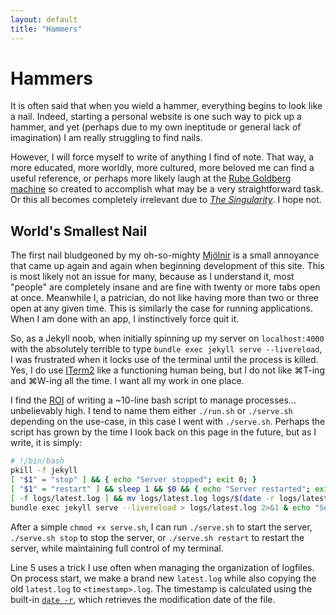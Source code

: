 ```yaml
---
layout: default
title: "Hammers"
---
```


# Hammers

It is often said that when you wield a hammer, everything begins to look like a nail. Indeed, starting a personal website is one such way to pick up a hammer, and yet (perhaps due to my own ineptitude or general lack of imagination) I am really struggling to find nails.

However, I will force myself to write of anything I find of note. That way, a more educated, more worldly, more cultured, more beloved me can find a useful reference, or perhaps more likely laugh at the [Rube Goldberg machine](https://en.wikipedia.org/wiki/Rube_Goldberg_machine) so created to accomplish what may be a very straightforward task. Or this all becomes completely irrelevant due to [*The Singularity*](https://en.wikipedia.org/wiki/Technological_singularity). I hope not.

## World's Smallest Nail

The first nail bludgeoned by my oh-so-mighty [Mjölnir](https://en.wikipedia.org/wiki/Mj%C3%B6lnir) is a small annoyance that came up again and again when beginning development of this site. This is most likely not an issue for many, because as I understand it, most "people" are completely insane and are fine with twenty or more tabs open at once. Meanwhile I, a patrician, do not like having more than two or three open at any given time. This is similarly the case for running applications. When I am done with an app, I instinctively force quit it. 

So, as a Jekyll noob, when initially spinning up my server on `localhost:4000` with the absolutely terrible to type `bundle exec jekyll serve --livereload`, I was frustrated when it locks use of the terminal until the process is killed. Yes, I do use [ITerm2](https://iterm2.com/) like a functioning human being, but I do not like ⌘T-ing and ⌘W-ing all the time. I want all my work in one place.

I find the [ROI](https://en.wikipedia.org/wiki/Return_on_investment) of writing a ~10-line bash script to manage processes... unbelievably high. I tend to name them either `./run.sh` or `./serve.sh` depending on the use-case, in this case I went with `./serve.sh`. Perhaps the script has grown by the time I look back on this page in the future, but as I write, it is simply:


```bash
# !/bin/bash
pkill -f jekyll
[ "$1" = "stop" ] && { echo "Server stopped"; exit 0; }
[ "$1" = "restart" ] && sleep 1 && $0 && { echo "Server restarted"; exit 0; }
[ -f logs/latest.log ] && mv logs/latest.log logs/$(date -r logs/latest.log +%Y%m%d_%H%M%S).log
bundle exec jekyll serve --livereload > logs/latest.log 2>&1 & echo "Server Started: http://localhost:4000"

```

After a simple `chmod +x serve.sh`, I can run `./serve.sh` to start the server, `./serve.sh stop` to stop the server, or `./serve.sh restart` to restart the server, while maintaining full control of my terminal. 

Line 5 uses a trick I use often when managing the organization of logfiles. On process start, we make a brand new `latest.log` while also copying the old `latest.log` to `<timestamp>.log`. The timestamp is calculated using the built-in [`date -r`](https://man7.org/linux/man-pages/man1/date.1.html), which retrieves the modification date of the file.
